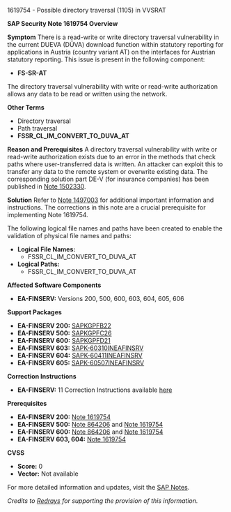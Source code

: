 1619754 - Possible directory traversal (1105) in VVSRAT

**SAP Security Note 1619754 Overview**

**Symptom**
There is a read-write or write directory traversal vulnerability in the current DUEVA (DÜVA) download function within statutory reporting for applications in Austria (country variant AT) on the interfaces for Austrian statutory reporting. This issue is present in the following component:
- **FS-SR-AT**

The directory traversal vulnerability with write or read-write authorization allows any data to be read or written using the network.

**Other Terms**
- Directory traversal
- Path traversal
- **FSSR_CL_IM_CONVERT_TO_DUVA_AT**

**Reason and Prerequisites**
A directory traversal vulnerability with write or read-write authorization exists due to an error in the methods that check paths where user-transferred data is written. An attacker can exploit this to transfer any data to the remote system or overwrite existing data. The corresponding solution part DE-V (for insurance companies) has been published in [Note 1502330](https://me.sap.com/notes/1502330).

**Solution**
Refer to [Note 1497003](https://me.sap.com/notes/1497003) for additional important information and instructions. The corrections in this note are a crucial prerequisite for implementing Note 1619754.

The following logical file names and paths have been created to enable the validation of physical file names and paths:
- **Logical File Names:**
  - FSSR_CL_IM_CONVERT_TO_DUVA_AT
- **Logical Paths:**
  - FSSR_CL_IM_CONVERT_TO_DUVA_AT

**Affected Software Components**
- **EA-FINSERV:** Versions 200, 500, 600, 603, 604, 605, 606

**Support Packages**
- **EA-FINSERV 200:** [SAPKGPFB22](https://me.sap.com/supportpackage/SAPKGPFB22)
- **EA-FINSERV 500:** [SAPKGPFC26](https://me.sap.com/supportpackage/SAPKGPFC26)
- **EA-FINSERV 600:** [SAPKGPFD21](https://me.sap.com/supportpackage/SAPKGPFD21)
- **EA-FINSERV 603:** [SAPK-60310INEAFINSRV](https://me.sap.com/supportpackage/SAPK-60310INEAFINSRV)
- **EA-FINSERV 604:** [SAPK-60411INEAFINSRV](https://me.sap.com/supportpackage/SAPK-60411INEAFINSRV)
- **EA-FINSERV 605:** [SAPK-60507INEAFINSRV](https://me.sap.com/supportpackage/SAPK-60507INEAFINSRV)

**Correction Instructions**
- **EA-FINSERV:** 11 Correction Instructions available [here](https://me.sap.com/corrins/0001619754/201)

**Prerequisites**
- **EA-FINSERV 200:** [Note 1619754](https://me.sap.com/notes/1619754)
- **EA-FINSERV 500:** [Note 864206](https://me.sap.com/notes/864206) and [Note 1619754](https://me.sap.com/notes/1619754)
- **EA-FINSERV 600:** [Note 864206](https://me.sap.com/notes/864206) and [Note 1619754](https://me.sap.com/notes/1619754)
- **EA-FINSERV 603, 604:** [Note 1619754](https://me.sap.com/notes/1619754)

**CVSS**
- **Score:** 0
- **Vector:** Not available

For more detailed information and updates, visit the [SAP Notes](https://me.sap.com/notes/1619754).

*Credits to [Redrays](https://redrays.io) for supporting the provision of this information.*